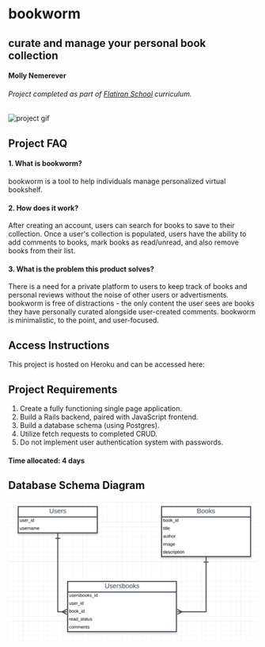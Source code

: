 # bookworm
## curate and manage your personal book collection

#### Molly Nemerever

###### Project completed as part of [Flatiron School](https://flatironschool.comcampuses/seattle/) curriculum.

![project gif](https://github.com/mollynemerever/bookworm_localhost_version/blob/master/ezgif.com-gif-to-webp.gif)

## Project FAQ
#### 1. What is bookworm?
bookworm is a tool to help individuals manage personalized virtual bookshelf. 

#### 2. How does it work?
After creating an account, users can search for books to save to their collection.  Once a user's collection is populated, users have the ability to add comments to books, mark books as read/unread, and also remove books from their list. 

#### 3. What is the problem this product solves?
There is a need for a private platform to users to keep track of books and personal reviews without the noise of other users or advertisments. bookworm is free of distractions - the only content the user sees are books they have personally curated alongside user-created comments. bookworm is minimalistic, to the point, and user-focused.  

## Access Instructions
This project is hosted on Heroku and can be accessed here: 

## Project Requirements
1.	Create a fully functioning single page application.
2.	Build a Rails backend, paired with JavaScript frontend.
3.	Build a database schema (using Postgres).
5.	Utilize fetch requests to completed CRUD.
6.  Do not implement user authentication system with passwords.

#### Time allocated: 4 days

## Database Schema Diagram
![Data model](https://github.com/mollynemerever/bookworm-Module3-Solo-Project/blob/master/Screen%20Shot%202019-04-18%20at%202.56.20%20PM.png)
